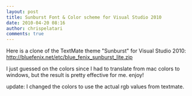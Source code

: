 ```yaml
---
layout: post
title: Sunburst Font & Color scheme for Visual Studio 2010
date: 2010-04-20 08:16
author: chrispelatari
comments: true
---
```


<p>Here is a clone of the TextMate theme "Sunburst" for Visual Studio 2010: <a href="http://bluefenix.net/etc/blue_fenix_sunburst_lite.zip">http://bluefenix.net/etc/blue_fenix_sunburst_lite.zip</a></p>
<p>I just guessed on the colors since I had to translate from mac colors to 
windows, but the result is pretty effective for me. enjoy!</p>
<p>update: I changed the colors to use the actual rgb values from 
textmate.</p>

